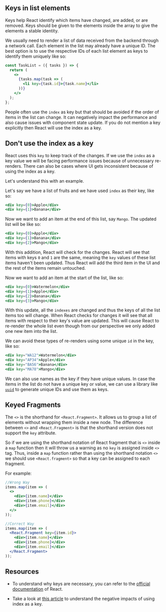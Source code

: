 ## Keys in list elements

Keys help React identify which items have changed, are added, or are removed.
Keys should be given to the elements inside the array to give the elements a
stable identity.

We usually need to render a list of data received from the backend through a
network call. Each element in the list may already have a unique ID. The best
option is to use the respective IDs of each list element as keys to identify
them uniquely like so:

```jsx
const TaskList = ({ tasks }) => {
  return (
    <>
      {tasks.map(task => (
        <li key={task.id}>{task.name}</li>
      ))}
    </>
  );
};
```

People often use the `index` as key but that should be avoided if the order of
items in the list can change. It can negatively impact the performance and also
cause issues with component state update. If you do not mention a key explicitly
then React will use the index as a key.

## Don't use the index as a key

React uses this `key` to keep track of the changes. If we use the `index` as a key value we will be facing performance issues because of unnecessary re-renders. There can also be cases where UI gets inconsistent because of using the index as a key.

Let's understand this with an example.

Let's say we have a list of fruits and we have used `index` as their key, like so:

```jsx
<div key={0}>Apple</div>
<div key={1}>Banana</div>
```

Now we want to add an item at the end of this list, say `Mango`. The updated list will be like so:

```jsx
<div key={0}>Apple</div>
<div key={1}>Banana</div>
<div key={2}>Mango</div>
```

With this addition, React will check for the changes. React will see that items with keys `0` and `1` are the same, meaning the `key` values of these list items haven't been updated. Thus React will add the third item in the UI and the rest of the items remain untouched.

Now we want to add an item at the start of the list, like so:

```jsx
<div key={0}>Watermelon</div>
<div key={1}>Apple</div>
<div key={2}>Banana</div>
<div key={3}>Mango</div>
```

With this update, all the `indexes` are changed and thus the keys of all the list items too will change. When React checks for changes it will see that all items with respect to their key's value are updated. This will cause React to re-render the whole list even though from our perspective we only added one new item into the list.

We can avoid these types of re-renders using some unique `id` in the key, like so:

```jsx
<div key="WA12">Watermelon</div>
<div key="AP34">Apple</div>
<div key="BA56">Banana</div>
<div key="MA78">Mango</div>
```

We can also use names as the key if they have unique values. In case the items in the list do not have a unique key or value, we can use a library like
[`uuid`](https://www.npmjs.com/package/uuid) to generate unique IDs and use them
as keys.

## Keyed Fragments

The `<>` is the shorthand for `<React.Fragment>`. It allows us to group a list of elements without wrapping them inside a new node. The difference between `<>` and `<React.Fragment>` is that the shorthand version does not support the `key` attribute.

So if we are using the shorthand notation of React fragment that is `<>` inside a `map` function then it will throw us a warning as no `key` is assigned inside `<>` tag. Thus, inside a `map` function rather than using the shorthand notation `<>` we should use `<React.fragment>` so that a key can be assigned to each fragment.

For example:

```jsx
//Wrong Way
items.map(item => (
  <>
    <div>{item.name}</div>
    <div>{item.phone}</div>
    <div>{item.email}</div>
  </>
));

//Correct Way
items.map(item => (
  <React.Fragment key={item.id}>
    <div>{item.name}</div>
    <div>{item.phone}</div>
    <div>{item.email}</div>
  </React.Fragment>
));
```

## Resources

- To understand why keys are necessary, you can refer to the
  [official documentation](https://reactjs.org/docs/reconciliation.html#recursing-on-children)
  of React.

- Take a look at
  [this article](https://robinpokorny.medium.com/index-as-a-key-is-an-anti-pattern-e0349aece318)
  to understand the negative impacts of using index as a key.
